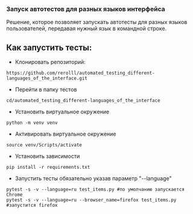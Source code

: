 ### Запуск автотестов для разных языков интерфейса
Решение, которое позволяет запускать автотесты для разных языков пользователей, передавая нужный язык в командной строке.

## Как запустить тесты:
- Клонировать репозиторий:
```
https://github.com/rerolll/automated_testing_different-languages_of_the_interface.git
```
- Перейти в папку тестов
```
cd/automated_testing_different-languages_of_the_interface
```
- Установить виртуальное окружение
```
python -m venv venv
```
- Активировать виртуальное окружение
```
source venv/Scripts/activate
```
- Установить зависимости
```
pip install -r requirements.txt
```
- Запустить тесты обязательно указав параметр "--language"
```
pytest -s -v --language=ru test_items.py #по умолчанию запускается Chrome
pytest -s -v --language=ru --browser_name=firefox test_items.py #запустится firefox
```
